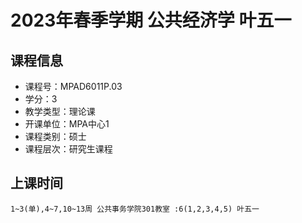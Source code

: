 # 2023年春季学期 公共经济学 叶五一






## 课程信息

- 课程号：MPAD6011P.03
- 学分：3
- 教学类型：理论课
- 开课单位：MPA中心1
- 课程类别：硕士
- 课程层次：研究生课程

## 上课时间

```
1~3(单),4~7,10~13周 公共事务学院301教室 :6(1,2,3,4,5) 叶五一
```

